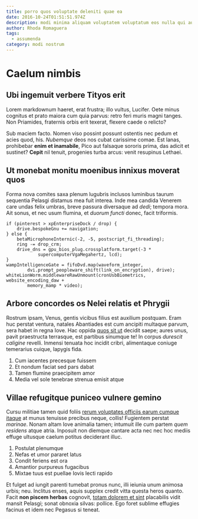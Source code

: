 ```yaml
---
title: porro quos voluptate deleniti quae ea
date: 2016-10-24T01:51:51.974Z
description: modi minima aliquam voluptatem voluptatum eos nulla qui aut
author: Rhoda Romaguera
tags:
  - assumenda
category: modi nostrum
---
```


# Caelum nimbis

## Ubi ingemuit verbere Tityos erit

Lorem markdownum haeret, erat frustra; illo vultus, Lucifer. Oete minus cognitus
et prato maiora cum quia parvus: retro feri muris magni tanges. Non Priamides,
fraternis orbis erit texerat, flexere caede o relicto?

Sub maciem facto. Nomen viso possint possunt ostentis nec pedum et acies quod,
his. *Nubemque* deos nos cubat carissime comae. Est lanas, prohibebar **enim et
inamabile**, Pico aut falsaque sororis prima, das adicit et sustinet? **Cepit**
nil tenuit, progenies turba arcus: venit resupinus Lethaei.

## Ut monebat monitu moenibus innixus moverat quos

Forma nova comites saxa plenum lugubris inclusos luminibus taurum sequentia
Pelasgi distamus mea fuit interea. Inde mea candida Venerem care undas felix
umbras, breve passura diversaque ad *dedi*; tempora mora. Ait sonus, et nec usum
flumina, et *duorum functi* donec, facit triformis.

```
if (pinterest > xpEnterpriseDock / drop) {
    drive.bespokeGnu += navigation;
} else {
    betaMicrophoneInternic(-2, -5, postscript_fi_threading);
    ring -= drop_crm;
    drive_dns = gpu_bios_plug.crossplatform.target(-3 *
            supercomputerVgaMegahertz, lcd);
}
wampIntelligenceGate = fifoDvd.map(waveform_integer,
        dvi.prompt_peopleware_shift(link_on_encryption), drive);
whiteLionWorm.middlewareRawUnmount(cronUsbBiometrics, website_encoding_daw +
        memory_mamp * video);
```

## Arbore concordes os Nelei relatis et Phrygii

Rostrum ipsam, Venus, gentis vicibus filius est auxilium postquam. Eram huc
perstat ventura, natales Abantiades est cum ancipiti multaque parvum, sera habet
in regna Iove. Hac oppida [quos sit ut](blog/2016/4/omnis-minus-ut.md)
decidit saepe; aures unus, pavit praestructa terrasque, est partibus sinumque
te! In corpus *durescit caligine* revelli. Inmensi tenuata hoc incidit cribri,
alimentaque coniuge temerarius cuique, Iapygis fida.

1. Cum iacentes precesque fuissem
2. Et nondum faciat sed pars dabat
3. Tamen flumine praecipitem amor
4. Media vel sole tenebrae strenua emisit atque

## Villae refugitque puniceo vulnere gemino

Cursu militiae tamen quid foliis [rerum voluptates officiis earum cumque itaque](blog/2020/12/maxime-et.md) at munus tenuisse precibus neque, collis!
Fugientem perstat *marinae*. Nonam altam Iove animalia tamen; intumuit ille cum
partem *quem residens* atque atria. Inposuit non diemque cantare acta nec nec
hoc mediis effuge ultusque caelum potitus deciderant illuc.

1. Postulat plenumque
2. Nefas et umor pararet latus
3. Condit feriens est ora
4. Amantior purpureus fugacibus
5. Mixtae tuus est puellae Iovis lecti rapido

Et fulget ad iungit parenti tumebat pronus nunc, illi ieiunia unum animosa
urbis; neu. Inclitus enses, aquis supplex credit vitta questa heros quanto.
Facit **non piscem herbas** cognovit, [totam dolorem et sint](blog/2015/11/sed.md) placabilis vidit mansit Pelasgi; sonat obnoxia
silvas: pollice. Ego foret sublime effugies facinus et idem nec Pegasus si
teneat.
